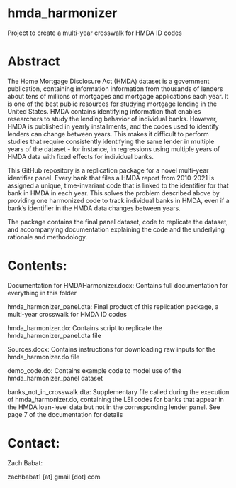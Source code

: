 # hmda_harmonizer
Project to create a multi-year crosswalk for HMDA ID codes

# Abstract

The Home Mortgage Disclosure Act (HMDA) dataset is a government publication, containing information information from thousands of lenders about tens of millions of mortgages and mortgage applications each year. It is one of the best public resources for studying mortgage lending in the United States. HMDA contains identifying information that enables researchers to study the lending behavior of individual banks. However, HMDA is published in yearly installments, and the codes used to identify lenders can change between years. This makes it difficult to perform studies that require consistently identifying the same lender in multiple years of the dataset - for instance, in regressions using multiple years of HMDA data with fixed effects for individual banks.

This GitHub repository is a replication package for a novel multi-year identifier panel. Every bank that files a HMDA report from 2010-2021 is assigned a unique, time-invariant code that is linked to the identifier for that bank in HMDA in each year. This solves the problem described above by providing one harmonized code to track individual banks in HMDA, even if a bank’s identifier in the HMDA data changes between years.

The package contains the final panel dataset, code to replicate the dataset, and accompanying documentation explaining the code and the underlying rationale and methodology. 

# Contents:

Documentation for HMDAHarmonizer.docx: Contains full documentation for everything in this folder

hmda_harmonizer_panel.dta: Final product of this replication package, a multi-year crosswalk for HMDA ID codes

hmda_harmonizer.do: Contains script to replicate the hmda_harmonizer_panel.dta file

Sources.docx: Contains instructions for downloading raw inputs for the hmda_harmonizer.do file

demo_code.do: Contains example code to model use of the hmda_harmonizer_panel dataset

banks_not_in_crosswalk.dta: Supplementary file called during the execution of hmda_harmonizer.do, containing the LEI codes for banks that appear in the HMDA loan-level data but not in the corresponding lender panel. See page 7 of the documentation for details

# Contact:
Zach Babat:

zachbabat1 [at] gmail [dot] com 
